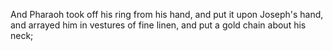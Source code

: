 And Pharaoh took off his ring from his hand, and put it upon Joseph's hand, and arrayed him in vestures of fine linen, and put a gold chain about his neck;
